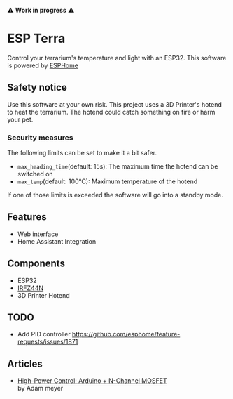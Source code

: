 ⚠️ **Work in progress** ⚠️

# ESP Terra

Control your terrarium's temperature and light with an ESP32.
This software is powered by [ESPHome](https://github.com/esphome/esphome)

## Safety notice

Use this software at your own risk. This project uses a 3D Printer's hotend to heat the terrarium. The hotend could catch something on fire or harm your pet. 

### Security measures

The following limits can be set to make it a bit safer.

- `max_heading_time`(default: 15s): The maximum time the hotend can be switched on
- `max_temp`(default: 100°C): Maximum temperature of the hotend

If one of those limits is exceeded the software will go into a standby mode.

## Features

- Web interface
- Home Assistant Integration

## Components

- ESP32
- [IRFZ44N](https://www.infineon.com/dgdl/Infineon-IRFZ44N-DataSheet-v01_01-EN.pdf?fileId=5546d462533600a40153563b3a9f220d)
- 3D Printer Hotend

## TODO

- Add PID controller https://github.com/esphome/feature-requests/issues/1871

## Articles

- [High-Power Control: Arduino + N-Channel MOSFET](https://adam-meyer.com/arduino/N-Channel_MOSFET) <br /> by Adam meyer